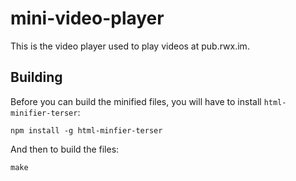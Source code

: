 # mini-video-player

This is the video player used to play videos at pub.rwx.im.

## Building

Before you can build the minified files, you will have to install
`html-minifier-terser`:

```shell
npm install -g html-minfier-terser
```

And then to build the files:

```shell
make
```
